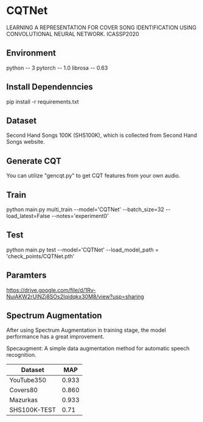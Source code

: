 # CQTNet
LEARNING A REPRESENTATION FOR COVER SONG IDENTIFICATION USING CONVOLUTIONAL NEURAL NETWORK. ICASSP2020 

## Environment
python  --  3
pytorch --  1.0
librosa --  0.63

## Install Dependenncies
pip install -r requirements.txt

## Dataset
Second Hand Songs 100K (SHS100K), which is collected from Second Hand Songs website. 

## Generate CQT
You can utilize "gencqt.py" to get CQT features from your own audio.

## Train 
python main.py multi_train --model='CQTNet' --batch_size=32 --load_latest=False --notes='experiment0'

## Test

python main.py test --model='CQTNet' --load_model_path = 'check_points/CQTNet.pth'


## Paramters 
https://drive.google.com/file/d/1Rv-NuiAKW2rUlNZj8SOs2Iqidqkx30M8/view?usp=sharing



## Spectrum Augmentation
After using Spectrum Augmentation in training stage, the model performance has a great improvement. 

Specaugment: A simple data augmentation method for automatic speech recognition.


|  Dataset   | MAP  |
|  ----  | ----  |
| YouTube350  | 0.933 |
| Covers80  | 0.860 |
| Mazurkas  | 0.933 |
| SHS100K-TEST  | 0.71 |
